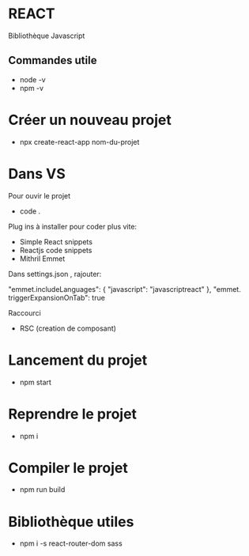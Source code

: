 # REACT

Bibliothèque Javascript

## Commandes utile

- node -v
- npm -v

# Créer un nouveau projet

- npx create-react-app nom-du-projet

# Dans VS
Pour ouvir le projet

- code .

Plug ins à installer pour coder plus vite:
- Simple React snippets
- Reactjs code snippets
- Mithril Emmet

Dans settings.json , rajouter:

"emmet.includeLanguages": { "javascript": "javascriptreact" }, "emmet.
triggerExpansionOnTab": true

Raccourci
- RSC (creation de composant)

# Lancement du projet 

- npm start

# Reprendre le projet

- npm i

# Compiler le projet

- npm run build

# Bibliothèque utiles

- npm i -s react-router-dom sass
